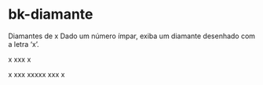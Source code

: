 # bk-diamante

Diamantes de x
Dado um número ímpar, exiba um diamante desenhado com a letra ‘x’.

 x
xxx
 x

  x
 xxx 
xxxxx
 xxx
  x
